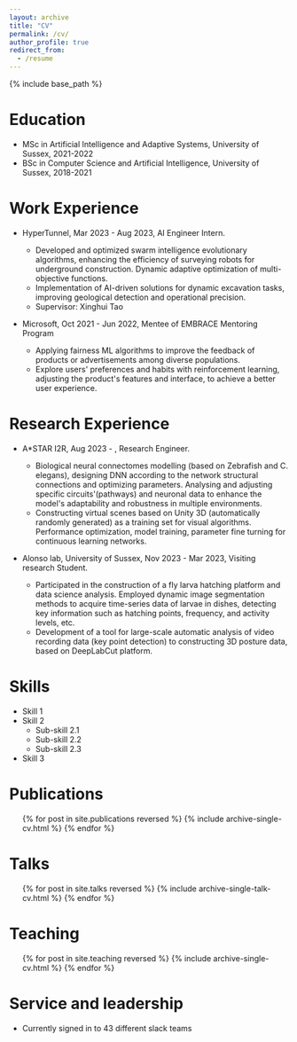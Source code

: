 ```yaml
---
layout: archive
title: "CV"
permalink: /cv/
author_profile: true
redirect_from:
  - /resume
---
```


{% include base_path %}

Education
======
* MSc in Artificial Intelligence and Adaptive Systems, University of Sussex, 2021-2022
* BSc in Computer Science and Artificial Intelligence, University of Sussex, 2018-2021

Work Experience
======
* HyperTunnel, Mar 2023 - Aug 2023, AI Engineer Intern.
  * Developed and optimized swarm intelligence evolutionary algorithms, enhancing the efficiency of surveying robots for underground construction. Dynamic adaptive optimization of multi-objective functions.
  * Implementation of AI-driven solutions for dynamic excavation tasks, improving geological detection and operational precision.
  * Supervisor: Xinghui Tao

* Microsoft, Oct 2021 - Jun 2022, Mentee of EMBRACE Mentoring Program
  * Applying fairness ML algorithms to improve the feedback of products or advertisements among diverse populations.
  * Explore users' preferences and habits with reinforcement learning, adjusting the product's features and interface, to achieve a better user experience.

Research Experience
======
* A*STAR I2R, Aug 2023 - , Research Engineer.
  * Biological neural connectomes modelling (based on Zebrafish and C. elegans), designing DNN according to the network structural connections and optimizing parameters. Analysing and adjusting specific circuits'(pathways) and neuronal data to enhance the model's adaptability and robustness in multiple environments.
  * Constructing virtual scenes based on Unity 3D (automatically randomly generated) as a training set for visual algorithms. Performance optimization, model training, parameter fine turning for continuous learning networks.
  
* Alonso lab, University of Sussex, Nov 2023 - Mar 2023, Visiting research Student.
  * Participated in the construction of a fly larva hatching platform and data science analysis. Employed dynamic image segmentation methods to acquire time-series data of larvae in dishes, detecting key information such as hatching points, frequency, and activity levels, etc.
  * Development of a tool for large-scale automatic analysis of video recording data (key point detection) to constructing 3D posture data, based on DeepLabCut platform.

Skills
======
* Skill 1
* Skill 2
  * Sub-skill 2.1
  * Sub-skill 2.2
  * Sub-skill 2.3
* Skill 3

Publications
======
  <ul>{% for post in site.publications reversed %}
    {% include archive-single-cv.html %}
  {% endfor %}</ul>
  
Talks
======
  <ul>{% for post in site.talks reversed %}
    {% include archive-single-talk-cv.html  %}
  {% endfor %}</ul>
  
Teaching
======
  <ul>{% for post in site.teaching reversed %}
    {% include archive-single-cv.html %}
  {% endfor %}</ul>
  
Service and leadership
======
* Currently signed in to 43 different slack teams
